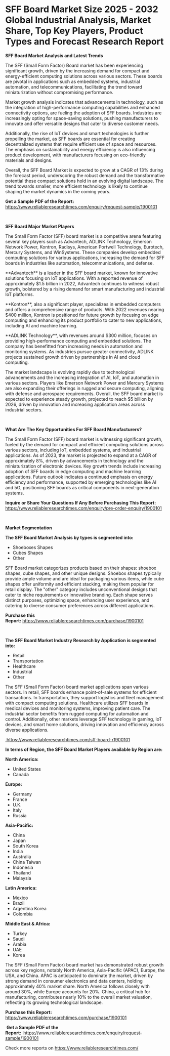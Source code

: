 <p><h1>SFF Board Market Size 2025 - 2032 Global Industrial Analysis, Market Share, Top Key Players, Product Types and Forecast Research Report</h1></p><p><strong>SFF Board Market Analysis and Latest Trends</strong></p>
<p><p>The SFF (Small Form Factor) Board market has been experiencing significant growth, driven by the increasing demand for compact and energy-efficient computing solutions across various sectors. These boards are pivotal in applications such as embedded systems, industrial automation, and telecommunications, facilitating the trend toward miniaturization without compromising performance.</p><p>Market growth analysis indicates that advancements in technology, such as the integration of high-performance computing capabilities and enhanced connectivity options, are fueling the adoption of SFF boards. Industries are increasingly opting for space-saving solutions, pushing manufacturers to innovate and offer versatile designs that cater to diverse customer needs.</p><p>Additionally, the rise of IoT devices and smart technologies is further propelling the market, as SFF boards are essential for creating decentralized systems that require efficient use of space and resources. The emphasis on sustainability and energy efficiency is also influencing product development, with manufacturers focusing on eco-friendly materials and designs.</p><p>Overall, the SFF Board Market is expected to grow at a CAGR of 13% during the forecast period, underscoring the robust demand and the transformative potential these compact solutions hold in an evolving digital landscape. The trend towards smaller, more efficient technology is likely to continue shaping the market dynamics in the coming years.</p></p>
<p><strong>Get a Sample PDF of the Report:&nbsp;</strong> <a href="https://www.reliableresearchtimes.com/enquiry/request-sample/1900101?utm_campaign=2387&utm_medium=2&utm_source=Github&utm_content=ia&utm_term=11022025&utm_id=sff-board">https://www.reliableresearchtimes.com/enquiry/request-sample/1900101</a></p>
<p>&nbsp;</p>
<p><strong>SFF Board Major Market Players</strong></p>
<p><p>The Small Form Factor (SFF) board market is a competitive arena featuring several key players such as Advantech, ADLINK Technology, Emerson Network Power, Kontron, Radisys, American Portwell Technology, Eurotech, Mercury Systems, and WinSystems. These companies develop embedded computing solutions for various applications, increasing the demand for SFF boards in industries like automation, telecommunications, and defense.</p><p>**Advantech** is a leader in the SFF board market, known for innovative solutions focusing on IoT applications. With a reported revenue of approximately $1.5 billion in 2022, Advantech continues to witness robust growth, bolstered by a rising demand for smart manufacturing and industrial IoT platforms.</p><p>**Kontron**, also a significant player, specializes in embedded computers and offers a comprehensive range of products. With 2022 revenues nearing $400 million, Kontron is positioned for future growth by focusing on edge computing and enhancing its product portfolio to cater to new applications, including AI and machine learning.</p><p>**ADLINK Technology**, with revenues around $300 million, focuses on providing high-performance computing and embedded solutions. The company has benefitted from increasing needs in automation and monitoring systems. As industries pursue greater connectivity, ADLINK projects sustained growth driven by partnerships in AI and cloud computing.</p><p>The market landscape is evolving rapidly due to technological advancements and the increasing integration of AI, IoT, and automation in various sectors. Players like Emerson Network Power and Mercury Systems are also expanding their offerings in rugged and secure computing, aligning with defense and aerospace requirements. Overall, the SFF board market is expected to experience steady growth, projected to reach $5 billion by 2026, driven by innovation and increasing application areas across industrial sectors.</p></p>
<p>&nbsp;</p>
<p><strong>What Are The Key Opportunities For SFF Board Manufacturers?</strong></p>
<p><p>The Small Form Factor (SFF) board market is witnessing significant growth, fueled by the demand for compact and efficient computing solutions across various sectors, including IoT, embedded systems, and industrial applications. As of 2023, the market is projected to expand at a CAGR of approximately 8%, driven by advancements in technology and the miniaturization of electronic devices. Key growth trends include increasing adoption of SFF boards in edge computing and machine learning applications. Future outlook indicates a continued emphasis on energy efficiency and performance, supported by emerging technologies like AI and 5G, positioning SFF boards as critical components in next-generation systems.</p></p>
<p><strong>Inquire or Share Your Questions If Any Before Purchasing This Report:</strong> <a href="https://www.reliableresearchtimes.com/enquiry/pre-order-enquiry/1900101?utm_campaign=2387&utm_medium=2&utm_source=Github&utm_content=ia&utm_term=11022025&utm_id=sff-board">https://www.reliableresearchtimes.com/enquiry/pre-order-enquiry/1900101</a></p>
<p>&nbsp;</p>
<p><strong>Market Segmentation</strong></p>
<p><strong>The SFF Board Market Analysis by types is segmented into:</strong></p>
<p><ul><li>Shoeboxes Shapes</li><li>Cubes Shapes</li><li>Other</li></ul></p>
<p><p>SFF Board market categorizes products based on their shapes: shoebox shapes, cube shapes, and other unique designs. Shoebox shapes typically provide ample volume and are ideal for packaging various items, while cube shapes offer uniformity and efficient stacking, making them popular for retail display. The "other" category includes unconventional designs that cater to niche requirements or innovative branding. Each shape serves distinct purposes, optimizing space, enhancing user experience, and catering to diverse consumer preferences across different applications.</p></p>
<p><strong>Purchase this Report:&nbsp;</strong><a href="https://www.reliableresearchtimes.com/purchase/1900101?utm_campaign=2387&utm_medium=2&utm_source=Github&utm_content=ia&utm_term=11022025&utm_id=sff-board">https://www.reliableresearchtimes.com/purchase/1900101</a></p>
<p>&nbsp;</p>
<p><strong>The SFF Board Market Industry Research by Application is segmented into:</strong></p>
<p><ul><li>Retail</li><li>Transportation</li><li>Healthcare</li><li>Industrial</li><li>Other</li></ul></p>
<p><p>The SFF (Small Form Factor) board market applications span various sectors. In retail, SFF boards enhance point-of-sale systems for efficient transactions. In transportation, they support logistics and fleet management with compact computing solutions. Healthcare utilizes SFF boards in medical devices and monitoring systems, improving patient care. The industrial sector benefits from rugged computing for automation and control. Additionally, other markets leverage SFF technology in gaming, IoT devices, and smart home solutions, driving innovation and efficiency across diverse applications.</p></p>
<p><a href="https://www.reliableresearchtimes.com/sff-board-r1900101?utm_campaign=2387&utm_medium=2&utm_source=Github&utm_content=ia&utm_term=11022025&utm_id=sff-board">&nbsp;https://www.reliableresearchtimes.com/sff-board-r1900101</a></p>
<p><strong>In terms of Region, the SFF Board Market Players available by Region are:</strong></p>
<p>
    <p> <strong> North America: </strong>
        <ul>
            <li>United States</li>
            <li>Canada</li>
        </ul>
        </p> 
    <p> <strong> Europe: </strong>
        <ul>
            <li>Germany</li>
            <li>France</li>
            <li>U.K.</li>
            <li>Italy</li>
            <li>Russia</li>
        </ul>
        </p> 
    <p> <strong> Asia-Pacific: </strong>
        <ul>
            <li>China</li>
            <li>Japan</li>
            <li>South Korea</li>
            <li>India</li>
            <li>Australia</li>
            <li>China Taiwan</li>
            <li>Indonesia</li>
            <li>Thailand</li>
            <li>Malaysia</li>
        </ul>
        </p> 
    <p> <strong> Latin America: </strong>
        <ul>
            <li>Mexico</li>
            <li>Brazil</li>
            <li>Argentina Korea</li>
            <li>Colombia</li>
        </ul>
        </p> 
    <p> <strong> Middle East & Africa: </strong>
        <ul>
            <li>Turkey</li>
            <li>Saudi</li>
            <li>Arabia</li>
            <li>UAE</li>
            <li>Korea</li>
        </ul>
    </p>
    </p>
<p><p>The SFF (Small Form Factor) board market has demonstrated robust growth across key regions, notably North America, Asia-Pacific (APAC), Europe, the USA, and China. APAC is anticipated to dominate the market, driven by strong demand in consumer electronics and data centers, holding approximately 40% market share. North America follows closely with around 30%, while Europe accounts for 20%. China, a critical hub for manufacturing, contributes nearly 10% to the overall market valuation, reflecting its growing technological landscape.</p></p>
<p><strong>Purchase this Report: </strong><a href="https://www.reliableresearchtimes.com/purchase/1900101?utm_campaign=2387&utm_medium=2&utm_source=Github&utm_content=ia&utm_term=11022025&utm_id=sff-board">https://www.reliableresearchtimes.com/purchase/1900101</a></p>
<p>&nbsp;<strong>Get a Sample PDF of the Report:&nbsp;&nbsp;</strong><a href="https://www.reliableresearchtimes.com/enquiry/request-sample/1900101?utm_campaign=2387&utm_medium=2&utm_source=Github&utm_content=ia&utm_term=11022025&utm_id=sff-board">https://www.reliableresearchtimes.com/enquiry/request-sample/1900101</a></p>
<p><strong></strong></p>
<p>Check more reports on <a href="https://www.reliableresearchtimes.com/?utm_campaign=2387&utm_medium=2&utm_source=Github&utm_content=ia&utm_term=11022025&utm_id=sff-board">https://www.reliableresearchtimes.com/</a></p>